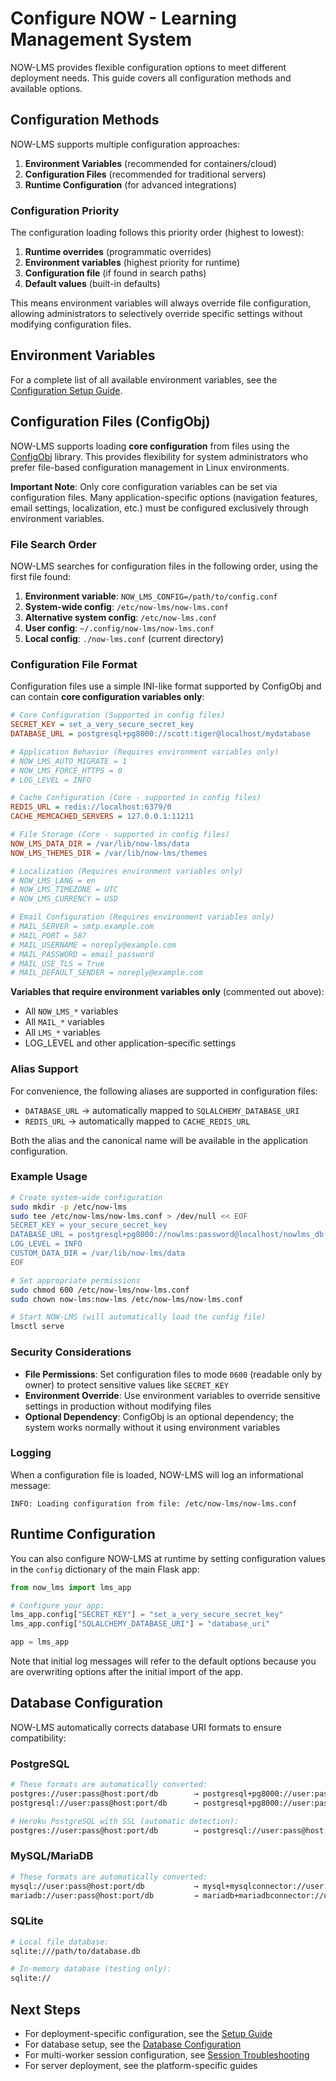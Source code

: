 # Configure NOW - Learning Management System

NOW-LMS provides flexible configuration options to meet different deployment needs. This guide covers all configuration methods and available options.

## Configuration Methods

NOW-LMS supports multiple configuration approaches:

1. **Environment Variables** (recommended for containers/cloud)
2. **Configuration Files** (recommended for traditional servers)
3. **Runtime Configuration** (for advanced integrations)

### Configuration Priority

The configuration loading follows this priority order (highest to lowest):

1. **Runtime overrides** (programmatic overrides)
2. **Environment variables** (highest priority for runtime)
3. **Configuration file** (if found in search paths)
4. **Default values** (built-in defaults)

This means environment variables will always override file configuration, allowing administrators to selectively override specific settings without modifying configuration files.

## Environment Variables

For a complete list of all available environment variables, see the [Configuration Setup Guide](setup-conf.md#configuration-options).

## Configuration Files (ConfigObj)

NOW-LMS supports loading **core configuration** from files using the [ConfigObj](http://configobj.readthedocs.io/) library. This provides flexibility for system administrators who prefer file-based configuration management in Linux environments.

**Important Note**: Only core configuration variables can be set via configuration files. Many application-specific options (navigation features, email settings, localization, etc.) must be configured exclusively through environment variables.

### File Search Order

NOW-LMS searches for configuration files in the following order, using the first file found:

1. **Environment variable**: `NOW_LMS_CONFIG=/path/to/config.conf`
2. **System-wide config**: `/etc/now-lms/now-lms.conf`
3. **Alternative system config**: `/etc/now-lms.conf`
4. **User config**: `~/.config/now-lms/now-lms.conf`
5. **Local config**: `./now-lms.conf` (current directory)

### Configuration File Format

Configuration files use a simple INI-like format supported by ConfigObj and can contain **core configuration variables only**:

```ini
# Core Configuration (Supported in config files)
SECRET_KEY = set_a_very_secure_secret_key
DATABASE_URL = postgresql+pg8000://scott:tiger@localhost/mydatabase

# Application Behavior (Requires environment variables only)
# NOW_LMS_AUTO_MIGRATE = 1
# NOW_LMS_FORCE_HTTPS = 0
# LOG_LEVEL = INFO

# Cache Configuration (Core - supported in config files)
REDIS_URL = redis://localhost:6379/0
CACHE_MEMCACHED_SERVERS = 127.0.0.1:11211

# File Storage (Core - supported in config files)
NOW_LMS_DATA_DIR = /var/lib/now-lms/data
NOW_LMS_THEMES_DIR = /var/lib/now-lms/themes

# Localization (Requires environment variables only)
# NOW_LMS_LANG = en
# NOW_LMS_TIMEZONE = UTC
# NOW_LMS_CURRENCY = USD

# Email Configuration (Requires environment variables only)
# MAIL_SERVER = smtp.example.com
# MAIL_PORT = 587
# MAIL_USERNAME = noreply@example.com
# MAIL_PASSWORD = email_password
# MAIL_USE_TLS = True
# MAIL_DEFAULT_SENDER = noreply@example.com
```

**Variables that require environment variables only** (commented out above):

- All `NOW_LMS_*` variables
- All `MAIL_*` variables
- All `LMS_*` variables
- LOG_LEVEL and other application-specific settings

### Alias Support

For convenience, the following aliases are supported in configuration files:

- `DATABASE_URL` → automatically mapped to `SQLALCHEMY_DATABASE_URI`
- `REDIS_URL` → automatically mapped to `CACHE_REDIS_URL`

Both the alias and the canonical name will be available in the application configuration.

### Example Usage

```bash
# Create system-wide configuration
sudo mkdir -p /etc/now-lms
sudo tee /etc/now-lms/now-lms.conf > /dev/null << EOF
SECRET_KEY = your_secure_secret_key
DATABASE_URL = postgresql+pg8000://nowlms:password@localhost/nowlms_db
LOG_LEVEL = INFO
CUSTOM_DATA_DIR = /var/lib/now-lms/data
EOF

# Set appropriate permissions
sudo chmod 600 /etc/now-lms/now-lms.conf
sudo chown now-lms:now-lms /etc/now-lms/now-lms.conf

# Start NOW-LMS (will automatically load the config file)
lmsctl serve
```

### Security Considerations

- **File Permissions**: Set configuration files to mode `0600` (readable only by owner) to protect sensitive values like `SECRET_KEY`
- **Environment Override**: Use environment variables to override sensitive settings in production without modifying files
- **Optional Dependency**: ConfigObj is an optional dependency; the system works normally without it using environment variables

### Logging

When a configuration file is loaded, NOW-LMS will log an informational message:

```
INFO: Loading configuration from file: /etc/now-lms/now-lms.conf
```

## Runtime Configuration

You can also configure NOW-LMS at runtime by setting configuration values in the `config` dictionary of the main Flask app:

```python
from now_lms import lms_app

# Configure your app:
lms_app.config["SECRET_KEY"] = "set_a_very_secure_secret_key"
lms_app.config["SQLALCHEMY_DATABASE_URI"] = "database_uri"

app = lms_app
```

Note that initial log messages will refer to the default options because you are overwriting options after the initial import of the app.

## Database Configuration

NOW-LMS automatically corrects database URI formats to ensure compatibility:

### PostgreSQL

```bash
# These formats are automatically converted:
postgres://user:pass@host:port/db        → postgresql+pg8000://user:pass@host:port/db
postgresql://user:pass@host:port/db      → postgresql+pg8000://user:pass@host:port/db

# Heroku PostgreSQL with SSL (automatic detection):
postgres://user:pass@host:port/db        → postgresql://user:pass@host:port/db?sslmode=require
```

### MySQL/MariaDB

```bash
# These formats are automatically converted:
mysql://user:pass@host:port/db           → mysql+mysqlconnector://user:pass@host:port/db
mariadb://user:pass@host:port/db         → mariadb+mariadbconnector://user:pass@host:port/db
```

### SQLite

```bash
# Local file database:
sqlite:///path/to/database.db

# In-memory database (testing only):
sqlite://
```

## Next Steps

- For deployment-specific configuration, see the [Setup Guide](setup.md)
- For database setup, see the [Database Configuration](db.md)
- For multi-worker session configuration, see [Session Troubleshooting](session-troubleshooting.md)
- For server deployment, see the platform-specific guides
